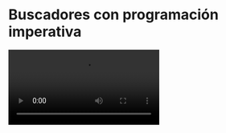 # Buscadores con programación imperativa

![](https://digi21.blob.core.windows.net/videos-ayuda/desarrollo/11.%20Buscadores%20con%20programacion%20imperativa.mp4)



